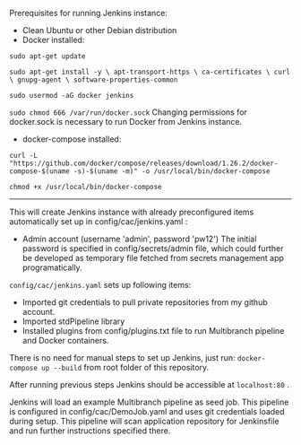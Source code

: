Prerequisites for running Jenkins instance:
- Clean Ubuntu or other Debian distribution
- Docker installed:

 `sudo apt-get update `

 `
	sudo apt-get install -y \
	    apt-transport-https \
	    ca-certificates \
	    curl \
	    gnupg-agent \
	    software-properties-common
`
 
`sudo usermod -aG docker jenkins`
 
`sudo chmod 666 /var/run/docker.sock`   Changing permissions for docker.sock is necessary to run Docker from Jenkins instance.
 
- docker-compose installed:

`
curl -L "https://github.com/docker/compose/releases/download/1.26.2/docker-compose-$(uname -s)-$(uname -m)" -o /usr/local/bin/docker-compose
`
 
`
chmod +x /usr/local/bin/docker-compose 
`

--- 
This will create Jenkins instance with already preconfigured items automatically set up in config/cac/jenkins.yaml :
- Admin account (username 'admin', password 'pw12') The initial password is specified in config/secrets/admin file, which could further be developed as temporary file fetched from secrets management app programatically.

` config/cac/jenkins.yaml ` sets up following items:
- Imported git credentials to pull private repositories from my github account.
- Imported stdPipeline library
- Installed plugins from config/plugins.txt file to run Multibranch pipeline and Docker containers.

There is no need for manual steps to set up Jenkins, just run:
` docker-compose up --build ` from root folder of this repository.

After running previous steps Jenkins should be accessible at `localhost:80` .

Jenkins will load an example Multibranch pipeline as seed job. This pipeline is configured in config/cac/DemoJob.yaml and uses git credentials loaded during setup. This pipeline will scan application repository for Jenkinsfile and run further instructions specified there.
